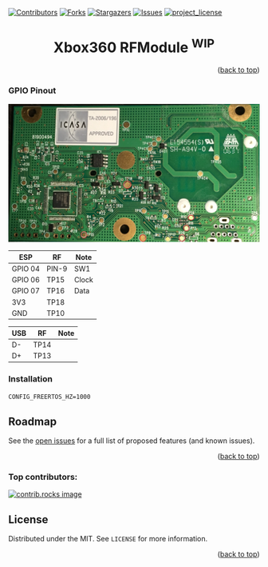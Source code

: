 <!-- Improved compatibility of back to top link: See: https://github.com/othneildrew/Best-README-Template/pull/73 -->
<a id="readme-top"></a>
<!--
*** Thanks for checking out the Best-README-Template. If you have a suggestion
*** that would make this better, please fork the repo and create a pull request
*** or simply open an issue with the tag "enhancement".
*** Don't forget to give the project a star!
*** Thanks again! Now go create something AMAZING! :D
-->



<!-- PROJECT SHIELDS -->
<!--
*** I'm using markdown "reference style" links for readability.
*** Reference links are enclosed in brackets [ ] instead of parentheses ( ).
*** See the bottom of this document for the declaration of the reference variables
*** for contributors-url, forks-url, etc. This is an optional, concise syntax you may use.
*** https://www.markdownguide.org/basic-syntax/#reference-style-links
-->
[![Contributors][contributors-shield]][contributors-url]
[![Forks][forks-shield]][forks-url]
[![Stargazers][stars-shield]][stars-url]
[![Issues][issues-shield]][issues-url]
[![project_license][license-shield]][license-url]
<br />
<h1 align="center">Xbox360 RFModule <sup>WIP</sup></h1>

<!-- ABOUT THE PROJECT -->


<p align="right">(<a href="#readme-top">back to top</a>)</p>

### GPIO Pinout

![thanks to blackfin!](/doc/revH-RF01.jpeg)


| ESP | RF | Note |
| --- | --- | --- |
| GPIO 04 | PIN-9 | SW1 |
| GPIO 06 | TP15 | Clock |
| GPIO 07 | TP16 | Data  |
| 3V3 | TP18 |  |
| GND | TP10 |  |

| USB | RF | Note |
| --- | --- | --- |
| D- | TP14 |  |
| D+ | TP13 |  |



### Installation

```CONFIG_FREERTOS_HZ=1000```

## Roadmap

See the [open issues](https://github.com/oxynatOr/Xbox360RFModule/issues) for a full list of proposed features (and known issues).

<p align="right">(<a href="#readme-top">back to top</a>)</p>


### Top contributors:

<a href="https://github.com/oxynatOr/Xbox360RFModule/graphs/contributors">
  <img src="https://contrib.rocks/image?repo=oxynatOr/Xbox360RFModule" alt="contrib.rocks image" />
</a>

<!-- LICENSE -->
## License

Distributed under the MIT. See `LICENSE` for more information.

<p align="right">(<a href="#readme-top">back to top</a>)</p>


<!-- MARKDOWN LINKS & IMAGES -->
<!-- https://www.markdownguide.org/basic-syntax/#reference-style-links -->
[wip-shield]: https://img.shields.io/github/contributors/oxynatOr/Xbox360RFModule.svg?style=for-the-badge
[contributors-shield]: https://img.shields.io/github/contributors/oxynatOr/Xbox360RFModule.svg?style=for-the-badge
[contributors-url]: https://github.com/oxynatOr/Xbox360RFModule/graphs/contributors
[forks-shield]: https://img.shields.io/github/forks/oxynatOr/Xbox360RFModule.svg?style=for-the-badge
[forks-url]: https://github.com/oxynatOr/Xbox360RFModule/network/members
[stars-shield]: https://img.shields.io/github/stars/oxynatOr/Xbox360RFModule.svg?style=for-the-badge
[stars-url]: https://github.com/oxynatOr/Xbox360RFModule/stargazers
[issues-shield]: https://img.shields.io/github/issues/oxynatOr/Xbox360RFModule.svg?style=for-the-badge
[issues-url]: https://github.com/oxynatOr/Xbox360RFModule/issues
[license-shield]: https://img.shields.io/github/license/oxynatOr/Xbox360RFModule.svg?style=for-the-badge
[license-url]: https://github.com/oxynatOr/Xbox360RFModule/blob/main/LICENSE
[Next.js]: https://img.shields.io/badge/next.js-000000?style=for-the-badge&logo=nextdotjs&logoColor=white
[Next-url]: https://nextjs.org/
[React.js]: https://img.shields.io/badge/React-20232A?style=for-the-badge&logo=react&logoColor=61DAFB
[React-url]: https://reactjs.org/
[Vue.js]: https://img.shields.io/badge/Vue.js-35495E?style=for-the-badge&logo=vuedotjs&logoColor=4FC08D
[Vue-url]: https://vuejs.org/
[Angular.io]: https://img.shields.io/badge/Angular-DD0031?style=for-the-badge&logo=angular&logoColor=white
[Angular-url]: https://angular.io/
[Svelte.dev]: https://img.shields.io/badge/Svelte-4A4A55?style=for-the-badge&logo=svelte&logoColor=FF3E00
[Svelte-url]: https://svelte.dev/
[Laravel.com]: https://img.shields.io/badge/Laravel-FF2D20?style=for-the-badge&logo=laravel&logoColor=white
[Laravel-url]: https://laravel.com
[Bootstrap.com]: https://img.shields.io/badge/Bootstrap-563D7C?style=for-the-badge&logo=bootstrap&logoColor=white
[Bootstrap-url]: https://getbootstrap.com
[JQuery.com]: https://img.shields.io/badge/jQuery-0769AD?style=for-the-badge&logo=jquery&logoColor=white
[JQuery-url]: https://jquery.com 

